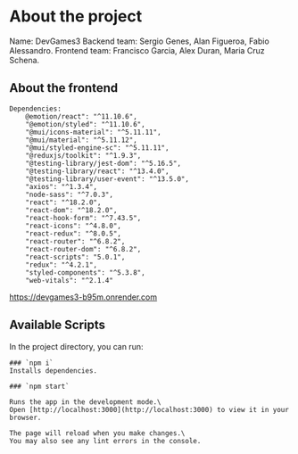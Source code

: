 # About the project

Name: DevGames3
Backend team: Sergio Genes, Alan Figueroa, Fabio Alessandro. 
Frontend team: Francisco Garcia, Alex Duran, Maria Cruz Schena. 

## About the frontend
    Dependencies: 
        @emotion/react": "^11.10.6",
        "@emotion/styled": "^11.10.6",
        "@mui/icons-material": "^5.11.11",
        "@mui/material": "^5.11.12",
        "@mui/styled-engine-sc": "^5.11.11",
        "@reduxjs/toolkit": "^1.9.3",
        "@testing-library/jest-dom": "^5.16.5",
        "@testing-library/react": "^13.4.0",
        "@testing-library/user-event": "^13.5.0",
        "axios": "^1.3.4",
        "node-sass": "^7.0.3",
        "react": "^18.2.0",
        "react-dom": "^18.2.0",
        "react-hook-form": "^7.43.5",
        "react-icons": "^4.8.0",
        "react-redux": "^8.0.5",
        "react-router": "^6.8.2",
        "react-router-dom": "^6.8.2",
        "react-scripts": "5.0.1",
        "redux": "^4.2.1",
        "styled-components": "^5.3.8",
        "web-vitals": "^2.1.4"


https://devgames3-b95m.onrender.com
## Available Scripts

In the project directory, you can run:

    ### `npm i` 
    Installs dependencies.

    ### `npm start`

    Runs the app in the development mode.\
    Open [http://localhost:3000](http://localhost:3000) to view it in your browser.

    The page will reload when you make changes.\
    You may also see any lint errors in the console.



